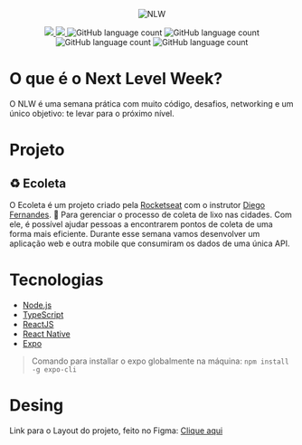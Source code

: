 <p align="center">
  <img src="https://lander.rocketseat.dev/uploads/nextlevelweek_18baaf82af.svg" alt="NLW" />
</p>
<p align="center">
    <a href="https://github.com/fajzanetti">
        <img src="https://img.shields.io/badge/GitHub-fajzanetti-7159C1?logo=GitHub"/>
    </a>
    <a href="https://www.linkedin.com/in/felipezanetti/">
        <img src="https://img.shields.io/badge/Linkedin-felipezanetti-7159C1?logo=linkedin"/>
    </a>
    <img alt="GitHub language count" src="https://img.shields.io/github/languages/count/fajzanetti/nlw?color=7159C1" />
    <img alt="GitHub language count" src="https://img.shields.io/github/languages/top/fajzanetti/nlw?color=7159C1" />
    <img alt="GitHub language count" src="https://img.shields.io/github/last-commit/fajzanetti/nlw?color=7159C1" />
    <img alt="GitHub language count" src="https://img.shields.io/github/repo-size/fajzanetti/nlw?color=7159C1" />
</p>

# O que é o Next Level Week?

O NLW é uma semana prática com muito código, desafios, networking e um único objetivo: te levar para o próximo nível.

# Projeto 
## ♻️ Ecoleta

O Ecoleta é um projeto criado pela [Rocketseat](https://rocketseat.com.br/) com o instrutor [Diego Fernandes](https://github.com/diego3g). :rocket: 
Para gerenciar o processo de coleta de lixo nas cidades. Com ele, é possível ajudar pessoas a encontrarem pontos de coleta de uma forma mais eficiente. Durante esse semana vamos desenvolver um aplicação web e outra mobile que consumiram os dados de uma única API.

# Tecnologias

- [Node.js](https://nodejs.org/)
- [TypeScript](https://www.typescriptlang.org/)
- [ReactJS](https://reactjs.org)
- [React Native](https://facebook.github.io/react-native/)
- [Expo](https://expo.io/)
> Comando para installar o expo globalmente na máquina: `npm install -g expo-cli`

# Desing

Link para o Layout do projeto, feito no Figma: [Clique aqui](https://www.figma.com/file/1SxgOMojOB2zYT0Mdk28lB/Ecoleta)
